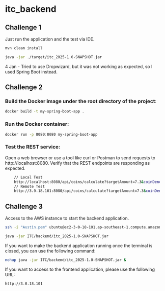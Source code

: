 # itc_backend

## Challenge 1
Just run the application and the test via IDE.
```bash  
mvn clean install
```

```bash  
java -jar ./target/itc_2025-1.0-SNAPSHOT.jar
```

4 Jan - Tried to use Dropwizard, but it was not working as expected, so I used Spring Boot instead.

## Challenge 2
### Build the Docker image under the root directory of the project:
```bash  
docker build -t my-spring-boot-app .
```
### Run the Docker container:  
```bash
docker run -p 8080:8080 my-spring-boot-app
```
### Test the REST service:  
Open a web browser or use a tool like curl or Postman to send requests to http://localhost:8080.
Verify that the REST endpoints are responding as expected.
```bash
    // Local Test
    http://localhost:8080/api/coins/calculate?targetAmount=7.3&coinDenominations=0.01,0.5,1,5,10
    // Remote Test
    http://3.0.18.101:8080/api/coins/calculate?targetAmount=7.3&coinDenominations=0.01,0.5,1,5,10
```
## Challenge 3
Access to the AWS instance to start the backend application.
```bash
ssh -i "Austin.pem" ubuntu@ec2-3-0-18-101.ap-southeast-1.compute.amazonaws.com
```

```bash
java -jar ITC/backend/itc_2025-1.0-SNAPSHOT.jar
```

If you want to make the backend application running once the terminal is closed, you can use the following command:
```bash
nohup java -jar ITC/backend/itc_2025-1.0-SNAPSHOT.jar &
```

If you want to access to the frontend application, please use the following URL:
```bash
http://3.0.18.101
```
